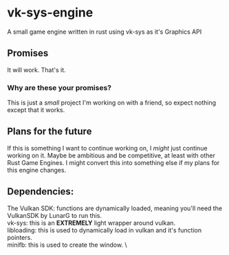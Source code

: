 # vk-sys-engine
A small game engine written in rust using vk-sys as it's Graphics API

## Promises 
It will work. That's it. 

### Why are these your promises? 
This is just a *small* project I'm working on with a friend, so expect nothing except that it works. 

## Plans for the future 
If this is something I want to continue working on, I *might* just continue working on it. Maybe be ambitious and be competitive, at least with other Rust Game Engines. I might convert this into something else if my plans for this engine changes. 

## Dependencies:

The Vulkan SDK: functions are dynamically loaded, meaning you'll need the VulkanSDK by LunarG to run this. \
vk-sys: this is an **EXTREMELY** light wrapper around vulkan. \
libloading: this is used to dynamically load in vulkan and it's function pointers. \
minifb: this is used to create the window. \